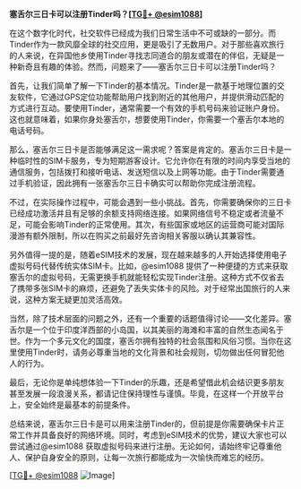 **塞舌尔三日卡可以注册Tinder吗？[[TG💪+ @esim1088](https://t.me/s/esim1088)]**

在这个数字化时代，社交软件已经成为我们日常生活中不可或缺的一部分。而Tinder作为一款风靡全球的社交应用，更是吸引了无数用户。对于那些喜欢旅行的人来说，在异国他乡使用Tinder寻找志同道合的朋友或潜在的伴侣，无疑是一种新奇且有趣的体验。然而，问题来了——塞舌尔三日卡可以注册Tinder吗？

首先，让我们简单了解一下Tinder的基本情况。Tinder是一款基于地理位置的交友软件，它通过GPS定位功能帮助用户找到附近的其他用户，并提供滑动匹配的方式进行互动。要使用Tinder，通常需要一个有效的手机号码来验证账户身份。这也就意味着，如果你身处塞舌尔，想要使用Tinder，你需要一个塞舌尔本地的电话号码。

那么，塞舌尔三日卡是否能够满足这一需求呢？答案是肯定的。塞舌尔三日卡是一种临时性的SIM卡服务，专为短期游客设计。它允许你在有限的时间内享受当地的通信服务，包括拨打和接听电话、发送短信以及上网等功能。由于Tinder需要通过手机验证，因此拥有一张塞舌尔三日卡确实可以帮助你完成注册流程。

不过，在实际操作过程中，可能会遇到一些小挑战。首先，你需要确保你的三日卡已经成功激活并且有足够的余额支持网络连接。如果网络信号不稳定或者流量不足，可能会影响Tinder的正常使用。其次，有些国家或地区的运营商可能对国际漫游有额外限制，所以在购买之前最好先咨询相关客服以确认其兼容性。

另外值得一提的是，随着eSIM技术的发展，现在越来越多的人开始选择使用电子虚拟号码代替传统实体SIM卡。比如，@esim1088 提供了一种便捷的方式来获取塞舌尔的虚拟号码，无需更换手机就能轻松实现Tinder注册。这种方式不仅省去了携带多张SIM卡的麻烦，还避免了丢失实体卡的风险。对于经常出国旅行的人来说，这种方案无疑更加灵活高效。

当然，除了技术层面的问题之外，还有一个重要的话题值得讨论——文化差异。塞舌尔是一个位于印度洋西部的小岛国，以其美丽的海滩和丰富的自然生态闻名于世。作为一个多元文化的国度，塞舌尔拥有独特的社会氛围和风俗习惯。当你在这里使用Tinder时，请务必尊重当地的文化背景和社会规则，切勿做出任何冒犯他人的行为。

最后，无论你是单纯想体验一下Tinder的乐趣，还是希望借此机会结识更多朋友甚至发展一段浪漫关系，都请记住保持理性与谨慎。毕竟，在这样一个开放平台上，安全始终是最基本的前提条件。

总结来说，塞舌尔三日卡是可以用来注册Tinder的，但前提是你需要确保卡片正常工作并具备良好的网络环境。同时，考虑到eSIM技术的优势，建议大家也可以尝试通过@esim1088 获取虚拟号码来进行注册。无论如何，请始终牢记尊重他人、保护自身安全的原则，让每一次旅行都能成为一次愉快而难忘的经历。

[[TG💪+ @esim1088](https://t.me/s/esim1088) ![Image](https://i.postimg.cc/4NQfJmqS/Snipaste-2025-05-13-00-14-12.png)]